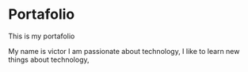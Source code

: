 # Portafolio

This is my portafolio 

My name is victor I am passionate about technology, I like to learn new things about technology,
